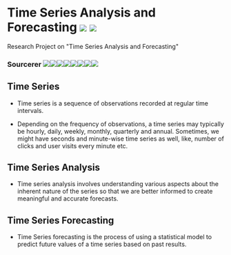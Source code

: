 # Time Series Analysis and Forecasting [![](https://img.shields.io/github/license/sourcerer-io/hall-of-fame.svg?colorB=ff0000)](https://github.com/ParthPathak27/Social-Distancing-Detector/blob/master/LICENSE)  [![](https://img.shields.io/badge/Parth-Pathak-brightgreen.svg?colorB=ff0000)](https://www.linkedin.com/in/parth-pathak-learner/)
Research Project on "Time Series Analysis and Forecasting"

### Sourcerer [![](https://sourcerer.io/fame/ParthPathak27/ParthPathak27/Time-Series-Analysis-and-Forecasting/images/0)](https://sourcerer.io/fame/ParthPathak27/ParthPathak27/Time-Series-Analysis-and-Forecasting/links/0)[![](https://sourcerer.io/fame/ParthPathak27/ParthPathak27/Time-Series-Analysis-and-Forecasting/images/1)](https://sourcerer.io/fame/ParthPathak27/ParthPathak27/Time-Series-Analysis-and-Forecasting/links/1)[![](https://sourcerer.io/fame/ParthPathak27/ParthPathak27/Time-Series-Analysis-and-Forecasting/images/2)](https://sourcerer.io/fame/ParthPathak27/ParthPathak27/Time-Series-Analysis-and-Forecasting/links/2)[![](https://sourcerer.io/fame/ParthPathak27/ParthPathak27/Time-Series-Analysis-and-Forecasting/images/3)](https://sourcerer.io/fame/ParthPathak27/ParthPathak27/Time-Series-Analysis-and-Forecasting/links/3)[![](https://sourcerer.io/fame/ParthPathak27/ParthPathak27/Time-Series-Analysis-and-Forecasting/images/4)](https://sourcerer.io/fame/ParthPathak27/ParthPathak27/Time-Series-Analysis-and-Forecasting/links/4)[![](https://sourcerer.io/fame/ParthPathak27/ParthPathak27/Time-Series-Analysis-and-Forecasting/images/5)](https://sourcerer.io/fame/ParthPathak27/ParthPathak27/Time-Series-Analysis-and-Forecasting/links/5)[![](https://sourcerer.io/fame/ParthPathak27/ParthPathak27/Time-Series-Analysis-and-Forecasting/images/6)](https://sourcerer.io/fame/ParthPathak27/ParthPathak27/Time-Series-Analysis-and-Forecasting/links/6)[![](https://sourcerer.io/fame/ParthPathak27/ParthPathak27/Time-Series-Analysis-and-Forecasting/images/7)](https://sourcerer.io/fame/ParthPathak27/ParthPathak27/Time-Series-Analysis-and-Forecasting/links/7)

## Time Series
* Time series is a sequence of observations recorded at regular time intervals.

* Depending on the frequency of observations, a time series may typically be hourly, daily, weekly, monthly, quarterly and annual. Sometimes, we might have seconds and minute-wise time series as well, like, number of clicks and user visits every minute etc.

## Time Series Analysis
* Time series analysis involves understanding various aspects about the inherent nature of the series so that we are better informed to create meaningful and accurate forecasts.

## Time Series Forecasting
* Time Series forecasting is the process of using a statistical model to predict future values of a time series based on past results.
